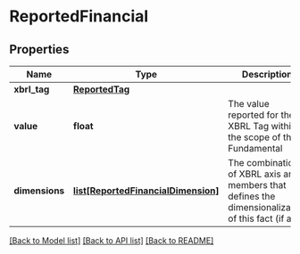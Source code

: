 # ReportedFinancial

## Properties
Name | Type | Description | Notes
------------ | ------------- | ------------- | -------------
**xbrl_tag** | [**ReportedTag**](ReportedTag.md) |  | [optional] 
**value** | **float** | The value reported for the XBRL Tag within the scope of the Fundamental | [optional] 
**dimensions** | [**list[ReportedFinancialDimension]**](ReportedFinancialDimension.md) | The combination of XBRL axis and members that defines the dimensionalization of this fact (if any) | [optional] 

[[Back to Model list]](../README.md#documentation-for-models) [[Back to API list]](../README.md#documentation-for-api-endpoints) [[Back to README]](../README.md)


